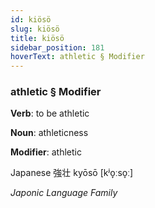 ```yaml
---
id: kiösö
slug: kiösö
title: kiösö
sidebar_position: 181
hoverText: athletic § Modifier
---
```


### athletic § Modifier

**Verb**: to be athletic

**Noun**: athleticness

**Modifier**: athletic

Japanese 強壮 kyōsō [kʲo̞ːso̞ː]

*Japonic Language Family*